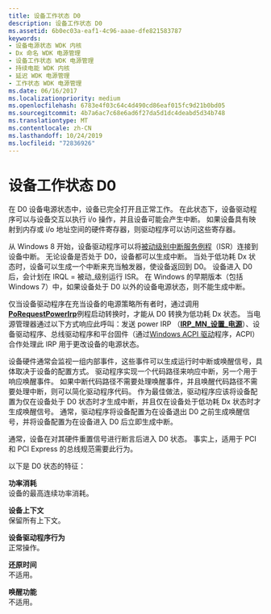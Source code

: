 ```yaml
---
title: 设备工作状态 D0
description: 设备工作状态 D0
ms.assetid: 6b0ec03a-eaf1-4c96-aaae-dfe821583787
keywords:
- 设备电源状态 WDK 内核
- Dx 命名 WDK 电源管理
- 设备工作状态 WDK 电源管理
- 持续电能 WDK 内核
- 延迟 WDK 电源管理
- 工作状态 WDK 电源管理
ms.date: 06/16/2017
ms.localizationpriority: medium
ms.openlocfilehash: 6783e4f03c64c4d490cd86eaf015fc9d21b0bd05
ms.sourcegitcommit: 4b7a6ac7c68e6ad6f27da5d1dc4deabd5d34b748
ms.translationtype: MT
ms.contentlocale: zh-CN
ms.lasthandoff: 10/24/2019
ms.locfileid: "72836926"
---
```

# <a name="device-working-state-d0"></a>设备工作状态 D0





在 D0 设备电源状态中，设备已完全打开且正常工作。 在此状态下，设备驱动程序可以与设备交互以执行 i/o 操作，并且设备可能会产生中断。 如果设备具有映射到内存或 i/o 地址空间的硬件寄存器，则驱动程序可以访问这些寄存器。

从 Windows 8 开始，设备驱动程序可以将[被动级别中断服务例程](using-passive-level-interrupt-handling-routines.md)（ISR）连接到设备中断。 无论设备是否处于 D0，设备都可以生成中断。 当处于低功耗 Dx 状态时，设备可以生成一个中断来充当触发器，使设备返回到 D0。 设备进入 D0 后，会计划在 IRQL = 被动\_级别运行 ISR。 在 Windows 的早期版本（包括 Windows 7）中，如果设备处于 D0 以外的设备电源状态，则不能生成中断。

仅当设备驱动程序在充当设备的电源策略所有者时，通过调用[**PoRequestPowerIrp**](https://docs.microsoft.com/windows-hardware/drivers/ddi/wdm/nf-wdm-porequestpowerirp)例程启动转换时，才能从 D0 转换为低功耗 Dx 状态。 当电源管理器通过以下方式响应此呼叫：发送 power IRP （[**IRP\_MN\_设置\_电源**](https://docs.microsoft.com/windows-hardware/drivers/kernel/irp-mn-set-power)）、设备驱动程序、总线驱动程序和平台固件（通过[Windows ACPI 驱动](acpi-driver.md)程序，ACPI）合作处理此 IRP 用于更改设备的电源状态。

设备硬件通常会监视一组内部事件，这些事件可以生成运行时中断或唤醒信号，具体取决于设备的配置方式。 驱动程序实现一个代码路径来响应中断，另一个用于响应唤醒事件。 如果中断代码路径不需要处理唤醒事件，并且唤醒代码路径不需要处理中断，则可以简化驱动程序代码。 作为最佳做法，驱动程序应该将设备配置为仅在设备处于 D0 状态时才生成中断，并且仅在设备处于低功耗 Dx 状态时才生成唤醒信号。 通常，驱动程序将设备配置为在设备退出 D0 之前生成唤醒信号，并将设备配置为在设备进入 D0 后立即生成中断。

通常，设备在对其硬件重置信号进行断言后进入 D0 状态。 事实上，适用于 PCI 和 PCI Express 的总线规范需要此行为。

以下是 D0 状态的特征：

<a href="" id="power-consumption"></a>**功率消耗**  
设备的最高连续功率消耗。

<a href="" id="device-context"></a>**设备上下文**  
保留所有上下文。

<a href="" id="device-driver-behavior"></a>**设备驱动程序行为**  
正常操作。

<a href="" id="restore-time"></a>**还原时间**  
不适用。

<a href="" id="wake-up-capability"></a>**唤醒功能**  
不适用。

 

 




